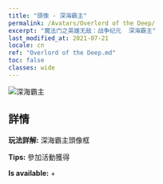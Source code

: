 ```yaml
---
title: "頭像 - 深海霸主"
permalink: /Avatars/Overlord of the Deep/
excerpt: "魔法门之英雄无敌：战争纪元  深海霸主"
last_modified_at: 2021-07-21
locale: cn
ref: "Overlord of the Deep.md"
toc: false
classes: wide
---
```

 ![深海霸主](/images/a/avatarFrame_81.png)

## 詳情

 **玩法詳解:** 深海霸主頭像框 

 **Tips:** 參加活動獲得 

 **Is available:**  + 

